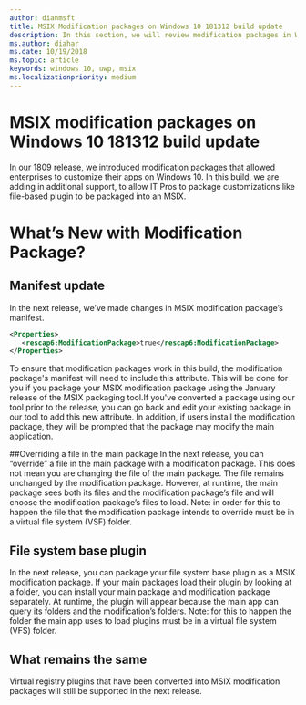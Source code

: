```yaml
---
author: dianmsft
title: MSIX Modification packages on Windows 10 181312 build update
description: In this section, we will review modification packages in Windows 10 1903 Update
ms.author: diahar
ms.date: 10/19/2018
ms.topic: article
keywords: windows 10, uwp, msix
ms.localizationpriority: medium
---
```


# MSIX modification packages on Windows 10 181312 build update 
In our 1809 release, we introduced modification packages that allowed enterprises to customize their apps on Windows 10. In this build, we are adding in additional support, to allow IT Pros to package customizations like file-based plugin to be packaged into an MSIX. 

# What’s New with Modification Package?
## Manifest update

In the next release, we’ve made changes in MSIX modification package’s manifest.

```xml
<Properties>
   <rescap6:ModificationPackage>true</rescap6:ModificationPackage>
</Properties>
```
To ensure that modification packages work in this build, the modification package's manifest will need to include this attribute. This will be done for you if you package your MSIX modification package using the January release of the MSIX packaging tool.If you've converted a package using our tool prior to the release, you can go back and edit your existing package in our tool to add this new attribute. In addition, if users install the modification package, they will be prompted that the package may modify the main application. 

##Overriding a file in the main package
In the next release, you can “override” a file in the main package with a modification package. This does not mean you are changing the file of the main package. The file remains unchanged by the modification package. However, at runtime, the main package sees both its files and the modification package’s file and will choose the modification package’s files to load. 
Note: in order for this to happen the file that the modification package intends to override must be in a virtual file system (VSF) folder. 

## File system base plugin
In the next release, you can package your file system base plugin as a MSIX modification package. If your main packages load their plugin by looking at a folder, you can install your main package and modification package separately. At runtime, the plugin will appear because the main app can query its folders and the modification’s folders. 
Note: for this to happen the folder the main app uses to load plugins must be in a virtual file system (VFS) folder.  

## What remains the same
Virtual registry plugins that have been converted into MSIX modification packages will still be supported in the next release. 

